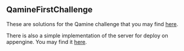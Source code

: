 ## QamineFirstChallenge

These are solutions for the Qamine challenge that you may find <a href="http://engineer.qamine.com" target="_blank">here</a>.

There is also a simple implementation of the server for deploy on appengine. You may find it <a href="http://powerful-fortress-5090.appspot.com/challenge" target="_blank">here</a>.